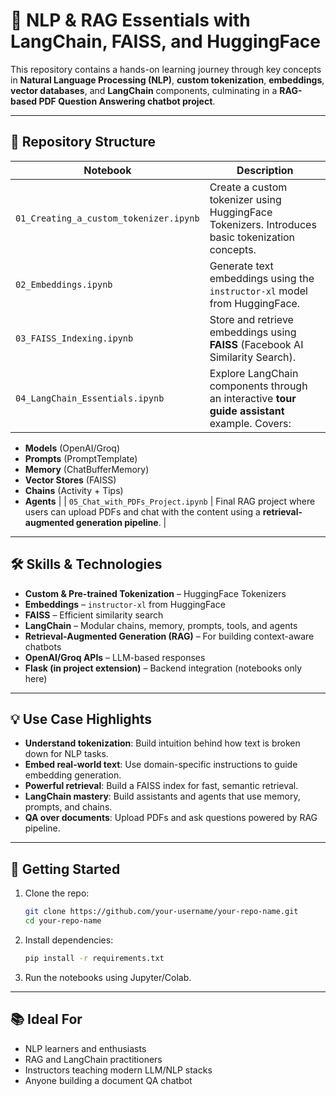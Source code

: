 # 🧠 NLP & RAG Essentials with LangChain, FAISS, and HuggingFace

This repository contains a hands-on learning journey through key concepts in **Natural Language Processing (NLP)**, **custom tokenization**, **embeddings**, **vector databases**, and **LangChain** components, culminating in a **RAG-based PDF Question Answering chatbot project**.

---

## 📂 Repository Structure

| Notebook | Description |
|----------|-------------|
| `01_Creating_a_custom_tokenizer.ipynb` | Create a custom tokenizer using HuggingFace Tokenizers. Introduces basic tokenization concepts. |
| `02_Embeddings.ipynb` | Generate text embeddings using the `instructor-xl` model from HuggingFace. |
| `03_FAISS_Indexing.ipynb` | Store and retrieve embeddings using **FAISS** (Facebook AI Similarity Search). |
| `04_LangChain_Essentials.ipynb` | Explore LangChain components through an interactive **tour guide assistant** example. Covers:  
   - **Models** (OpenAI/Groq)  
   - **Prompts** (PromptTemplate)  
   - **Memory** (ChatBufferMemory)  
   - **Vector Stores** (FAISS)  
   - **Chains** (Activity + Tips)  
   - **Agents** |
| `05_Chat_with_PDFs_Project.ipynb` | Final RAG project where users can upload PDFs and chat with the content using a **retrieval-augmented generation pipeline**. |

---

## 🛠️ Skills & Technologies

- **Custom & Pre-trained Tokenization** – HuggingFace Tokenizers
- **Embeddings** – `instructor-xl` from HuggingFace
- **FAISS** – Efficient similarity search
- **LangChain** – Modular chains, memory, prompts, tools, and agents
- **Retrieval-Augmented Generation (RAG)** – For building context-aware chatbots
- **OpenAI/Groq APIs** – LLM-based responses
- **Flask (in project extension)** – Backend integration (notebooks only here)

---

## 💡 Use Case Highlights

- **Understand tokenization**: Build intuition behind how text is broken down for NLP tasks.
- **Embed real-world text**: Use domain-specific instructions to guide embedding generation.
- **Powerful retrieval**: Build a FAISS index for fast, semantic retrieval.
- **LangChain mastery**: Build assistants and agents that use memory, prompts, and chains.
- **QA over documents**: Upload PDFs and ask questions powered by RAG pipeline.

---

## 📌 Getting Started

1. Clone the repo:
   ```bash
   git clone https://github.com/your-username/your-repo-name.git
   cd your-repo-name
   ```

2. Install dependencies:
   ```bash
   pip install -r requirements.txt
   ```

3. Run the notebooks using Jupyter/Colab.

---

## 📚 Ideal For

- NLP learners and enthusiasts
- RAG and LangChain practitioners
- Instructors teaching modern LLM/NLP stacks
- Anyone building a document QA chatbot
